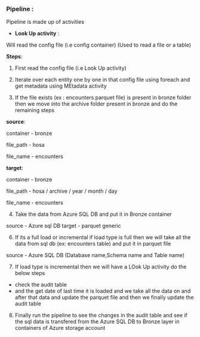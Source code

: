 ### Pipeline : 

Pipeline is made up of activities

- **Look Up activity** :

Will read the config file (i.e config container) (Used to read a file or a table)

**Steps**:

1. First read the config file (i.e Look Up activity)

2. Iterate over each entity one by one in that config file using foreach and get metadata using MEtadata activity

3. If the file exists (ex : encounters.parquet file) is present in bronze folder then we move into the archive folder present in bronze and do the remaining steps 

**source**:

container - bronze

file_path - hosa

file_name - encounters

**target**:

container - bronze

file_path - hosa / archive / year / month / day

file_name - encounters

4. Take the data from Azure SQL DB and put it in Bronze container

source - Azure sql DB
target - parquet generic

6. If its a full load or incremental if load type is full then we will take all the data from sql db (ex: encounters table) and put it in parquet file

source - Azure SQL DB
(Database name,Schema name and Table name)

7. If load type is incremental then we will have a LOok Up activity do the below steps

- check the audit table 
- and the get date of last time it is loaded and we take all the data on and after that data and update the parquet file  and then we finally update the audit table

8. Finally run the pipeline to see the changes in the audit table and see if the sql data is transfered from the Azure SQL DB to Bronze layer in containers of Azure storage account


  
